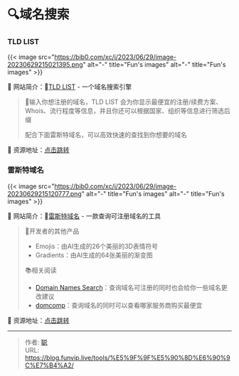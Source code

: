 # 🔍域名搜索


### TLD LIST 

{{< image src="https://bib0.com/xc/i/2023/06/29/image-20230629215021395.png" alt="-"  title="Fun's images" alt="-"  title="Fun's images" >}}    

📁 网站简介：🔎[TLD LIST](https://tld-list.com/) - 一个域名搜索引擎

>📄输入你想注册的域名，TLD LIST 会为你显示最便宜的注册/续费方案、Whois、流行程度等信息，并且你还可以根据国家、组织等信息进行筛选后缀
>
>配合下面雷斯特域名，可以高效快速的查找到你想要的域名

🔗 资源地址：[点击跳转](https://tld-list.com/)

### 雷斯特域名 

{{< image src="https://bib0.com/xc/i/2023/06/29/image-20230629215120777.png" alt="-"  title="Fun's images" alt="-"  title="Fun's images" >}}    

📁 网站简介：🔎[雷斯特域名](https://domains.ray.st/) - 一款查询可注册域名的工具

>📖开发者的其他产品
>- Emojis：由AI生成的26个美丽的3D表情符号
>- Gradients：由AI生成的64张美丽的渐变图
>
>📚相关阅读
>- [Domain Names Search](https://instantdomainsearch.com/)：查询域名可注册的同时也会给你一些域名更改建议
>- [domcomp](https://www.domcomp.com/)：查询域名的同时可以查看哪家服务商购买最便宜

🔗 资源地址：[点击跳转](https://domains.ray.st/)


---

> 作者: [聪](/about)  
> URL: https://blog.funvip.live/tools/%E5%9F%9F%E5%90%8D%E6%90%9C%E7%B4%A2/  

